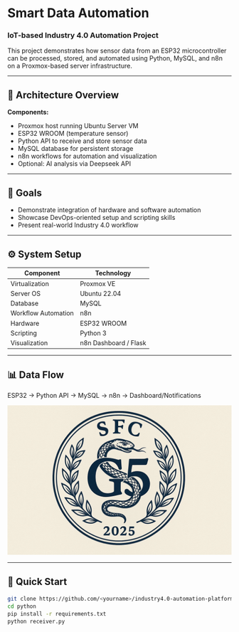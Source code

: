 # Smart Data Automation
### IoT-based Industry 4.0 Automation Project

This project demonstrates how sensor data from an ESP32 microcontroller can be processed, stored, and automated using Python, MySQL, and n8n on a Proxmox-based server infrastructure.

---

## 🔧 Architecture Overview

**Components:**
- Proxmox host running Ubuntu Server VM
- ESP32 WROOM (temperature sensor)
- Python API to receive and store sensor data
- MySQL database for persistent storage
- n8n workflows for automation and visualization
- Optional: AI analysis via Deepseek API

---

## 🧠 Goals
- Demonstrate integration of hardware and software automation  
- Showcase DevOps-oriented setup and scripting skills  
- Present real-world Industry 4.0 workflow  

---

## ⚙️ System Setup
| Component | Technology |
|------------|-------------|
| Virtualization | Proxmox VE |
| Server OS | Ubuntu 22.04 |
| Database | MySQL |
| Workflow Automation | n8n |
| Hardware | ESP32 WROOM |
| Scripting | Python 3 |
| Visualization | n8n Dashboard / Flask |

---

## 📊 Data Flow
ESP32 → Python API → MySQL → n8n → Dashboard/Notifications

![Architecture Diagram](docs/architecture.png)

---

## 🚀 Quick Start
```bash
git clone https://github.com/<yourname>/industry4.0-automation-platform.git
cd python
pip install -r requirements.txt
python receiver.py
